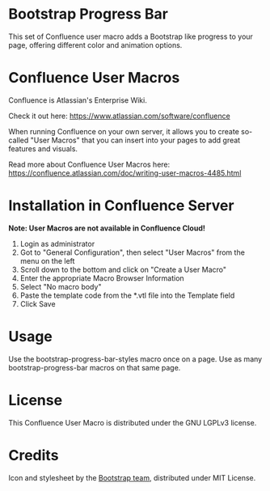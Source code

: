 # Bootstrap Progress Bar #
This set of Confluence user macro adds a Bootstrap like progress to your page, offering different color and animation options.

# Confluence User Macros #
Confluence is Atlassian's Enterprise Wiki.

Check it out here: https://www.atlassian.com/software/confluence

When running Confluence on your own server, it allows you to create so-called "User Macros" that you can insert into your pages to add great features and visuals.

Read more about Confluence User Macros here:
https://confluence.atlassian.com/doc/writing-user-macros-4485.html

# Installation in Confluence Server #
**Note: User Macros are not available in Confluence Cloud!**

1. Login as administrator
1. Got to "General Configuration", then select "User Macros" from the menu on the left
1. Scroll down to the bottom and click on "Create a User Macro"
1. Enter the appropriate Macro Browser Information
1. Select "No macro body"
1. Paste the template code from the *.vtl file into the Template field
1. Click Save

# Usage #
Use the bootstrap-progress-bar-styles macro once on a page. Use as many bootstrap-progress-bar macros on that same page.

# License #
This Confluence User Macro is distributed under the GNU LGPLv3 license.

# Credits #
Icon and stylesheet by the [Bootstrap team](http://getbootstrap.com/), distributed under MIT License.

